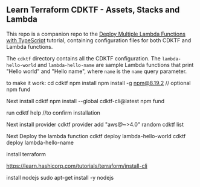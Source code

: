 ## Learn Terraform CDKTF - Assets, Stacks and Lambda

This repo is a companion repo to the [Deploy Multiple Lambda Functions with TypeScript](https://learn.hashicorp.com/tutorials/terraform/cdktf-assets-stacks-lambda?in=terraform/cdktf) tutorial, containing configuration files for both CDKTF and Lambda functions.

The `cdktf` directory contains all the CDKTF configuration. The `lambda-hello-world` and `lambda-hello-name` are sample Lambda functions that print "Hello world" and "Hello name", where `name` is the `name` query parameter.

to make it work:
cd cdktf
npm install
npm install -g npm@8.19.2   // optional
npm fund

Next install cdktf
npm install --global cdktf-cli@latest
npm fund

run cdktf help //to confirm installation

Next install provider 
cdktf provider add "aws@~>4.0" random 
cdktf list

Next Deploy the lambda function
cdktf deploy lambda-hello-world
cdktf deploy lambda-hello-name

install terraform 

https://learn.hashicorp.com/tutorials/terraform/install-cli

install nodejs
sudo apt-get install -y nodejs